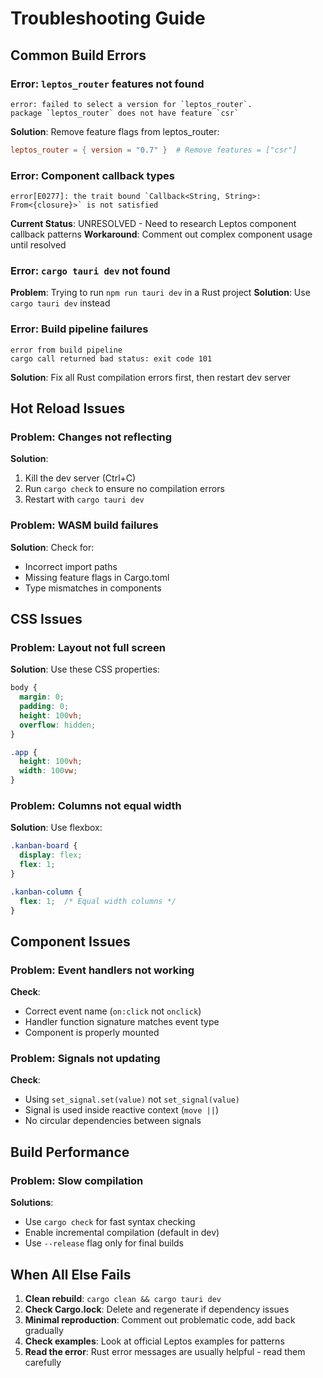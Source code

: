 # Troubleshooting Guide

## Common Build Errors

### Error: `leptos_router` features not found
```
error: failed to select a version for `leptos_router`.
package `leptos_router` does not have feature `csr`
```
**Solution**: Remove feature flags from leptos_router:
```toml
leptos_router = { version = "0.7" }  # Remove features = ["csr"]
```

### Error: Component callback types
```
error[E0277]: the trait bound `Callback<String, String>: From<{closure}>` is not satisfied
```
**Current Status**: UNRESOLVED - Need to research Leptos component callback patterns
**Workaround**: Comment out complex component usage until resolved

### Error: `cargo tauri dev` not found
**Problem**: Trying to run `npm run tauri dev` in a Rust project
**Solution**: Use `cargo tauri dev` instead

### Error: Build pipeline failures
```
error from build pipeline
cargo call returned bad status: exit code 101
```
**Solution**: Fix all Rust compilation errors first, then restart dev server

## Hot Reload Issues

### Problem: Changes not reflecting
**Solution**: 
1. Kill the dev server (Ctrl+C)
2. Run `cargo check` to ensure no compilation errors
3. Restart with `cargo tauri dev`

### Problem: WASM build failures  
**Solution**: Check for:
- Incorrect import paths
- Missing feature flags in Cargo.toml
- Type mismatches in components

## CSS Issues

### Problem: Layout not full screen
**Solution**: Use these CSS properties:
```css
body {
  margin: 0;
  padding: 0;
  height: 100vh;
  overflow: hidden;
}

.app {
  height: 100vh;
  width: 100vw;
}
```

### Problem: Columns not equal width
**Solution**: Use flexbox:
```css
.kanban-board {
  display: flex;
  flex: 1;
}

.kanban-column {
  flex: 1;  /* Equal width columns */
}
```

## Component Issues

### Problem: Event handlers not working
**Check**:
- Correct event name (`on:click` not `onclick`)
- Handler function signature matches event type
- Component is properly mounted

### Problem: Signals not updating
**Check**:
- Using `set_signal.set(value)` not `set_signal(value)`
- Signal is used inside reactive context (`move ||`)
- No circular dependencies between signals

## Build Performance

### Problem: Slow compilation
**Solutions**:
- Use `cargo check` for fast syntax checking
- Enable incremental compilation (default in dev)
- Use `--release` flag only for final builds

## When All Else Fails

1. **Clean rebuild**: `cargo clean && cargo tauri dev`
2. **Check Cargo.lock**: Delete and regenerate if dependency issues
3. **Minimal reproduction**: Comment out problematic code, add back gradually
4. **Check examples**: Look at official Leptos examples for patterns
5. **Read the error**: Rust error messages are usually helpful - read them carefully